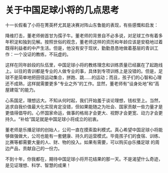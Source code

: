 # 关于中国足球小将的几点思考

十一长假看了小将在菁英杯尤其是决赛对阵山东鲁能的表现，有些感慨和启发：

降维打击，董老师俯首甘为孺子牛。董老师的背景自不必多说，对足球工作有着多年积淀和独到见解。按照世俗的观念，董老师这样的资历和年龄应该是安稳地过着既得利益者的中产生活。但是，他没有安于现状，勤勤恳恳地做着基层的青训工作：一个没证的教练，不玩虚的。

这样在同年龄段的队伍里，中国足球小将的教练理念和训练质量已经赢在了起跑线上。以往的青训都是专业的人做专业的事，具体到专项训练上是没错的。但是，足球不是简单地把田径运动集合，拼跑、跳......的运动；而且，孩子们的心智和心理还不成熟，这样就需要更多“专业之外”的工作。显然，董老师有“设身处地”和“高屋建瓴”的能力。

心系国足，理想远大。不知从何时起，我们开始羞于谈论理想，钱权至上。当然，追求自我价值最大化实现肯定没错，但如果能随之为社会、国家贡献一些力量才是更值得倡导的。心怀国家命运，做事的格局才会更大、视野才会更宽、动力才会更持久。“补给”国足就是中国足球小将成立的初衷。

董老师是乐播足球的创始人，公司一直在摸索盈利模式。真心希望中国足球小将能够做强做大，公司也能有一套健康、持久的运营模式。毕竟孩子们的食宿、训练、比赛等都需要大量的人、财、物的投入。如果有需要，可以购买@乐播足球 的周边产品，贡献自己的一份力。

不到十年，你我都在，期待中国足球小将开花结果的那一天。不是渴望什么奇迹，是见证理想、科学、智慧的成果！
